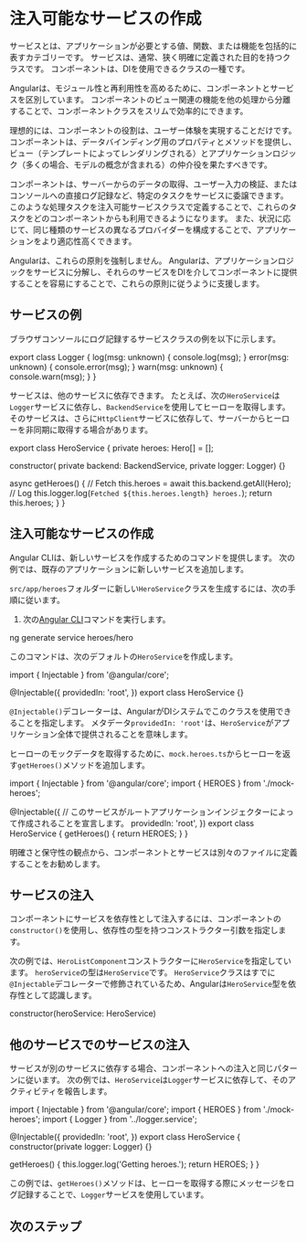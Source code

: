 # 注入可能なサービスの作成

サービスとは、アプリケーションが必要とする値、関数、または機能を包括的に表すカテゴリーです。
サービスは、通常、狭く明確に定義された目的を持つクラスです。
コンポーネントは、DIを使用できるクラスの一種です。

Angularは、モジュール性と再利用性を高めるために、コンポーネントとサービスを区別しています。
コンポーネントのビュー関連の機能を他の処理から分離することで、コンポーネントクラスをスリムで効率的にできます。

理想的には、コンポーネントの役割は、ユーザー体験を実現することだけです。
コンポーネントは、データバインディング用のプロパティとメソッドを提供し、ビュー（テンプレートによってレンダリングされる）とアプリケーションロジック（多くの場合、モデルの概念が含まれる）の仲介役を果たすべきです。

コンポーネントは、サーバーからのデータの取得、ユーザー入力の検証、またはコンソールへの直接ログ記録など、特定のタスクをサービスに委譲できます。
このような処理タスクを注入可能サービスクラスで定義することで、これらのタスクをどのコンポーネントからも利用できるようになります。
また、状況に応じて、同じ種類のサービスの異なるプロバイダーを構成することで、アプリケーションをより適応性高くできます。

Angularは、これらの原則を強制しません。
Angularは、アプリケーションロジックをサービスに分解し、それらのサービスをDIを介してコンポーネントに提供することを容易にすることで、これらの原則に従うように支援します。

## サービスの例

ブラウザコンソールにログ記録するサービスクラスの例を以下に示します。

<docs-code header="src/app/logger.service.ts (class)" language="typescript">
export class Logger {
  log(msg: unknown) { console.log(msg); }
  error(msg: unknown) { console.error(msg); }
  warn(msg: unknown) { console.warn(msg); }
}
</docs-code>

サービスは、他のサービスに依存できます。
たとえば、次の`HeroService`は`Logger`サービスに依存し、`BackendService`を使用してヒーローを取得します。
そのサービスは、さらに`HttpClient`サービスに依存して、サーバーからヒーローを非同期に取得する場合があります。

<docs-code header="src/app/hero.service.ts (class)" language="typescript"
           highlight="[5,6,10,12]">
export class HeroService {
  private heroes: Hero[] = [];

  constructor(
    private backend: BackendService,
    private logger: Logger) {}

  async getHeroes() {
    // Fetch
    this.heroes = await this.backend.getAll(Hero);
    // Log
    this.logger.log(`Fetched ${this.heroes.length} heroes.`);
    return this.heroes;
  }
}
</docs-code>

## 注入可能なサービスの作成

Angular CLIは、新しいサービスを作成するためのコマンドを提供します。
次の例では、既存のアプリケーションに新しいサービスを追加します。

`src/app/heroes`フォルダーに新しい`HeroService`クラスを生成するには、次の手順に従います。

1. 次の[Angular CLI](/tools/cli)コマンドを実行します。

<docs-code language="sh">
ng generate service heroes/hero
</docs-code>

このコマンドは、次のデフォルトの`HeroService`を作成します。

<docs-code header="src/app/heroes/hero.service.ts (CLI-generated)" language="typescript">
import { Injectable } from '@angular/core';

@Injectable({
  providedIn: 'root',
})
export class HeroService {}
</docs-code>

`@Injectable()`デコレーターは、AngularがDIシステムでこのクラスを使用できることを指定します。
メタデータ`providedIn: 'root'`は、`HeroService`がアプリケーション全体で提供されることを意味します。

ヒーローのモックデータを取得するために、`mock.heroes.ts`からヒーローを返す`getHeroes()`メソッドを追加します。

<docs-code header="src/app/heroes/hero.service.ts" language="typescript">
import { Injectable } from '@angular/core';
import { HEROES } from './mock-heroes';

@Injectable({
  // このサービスがルートアプリケーションインジェクターによって作成されることを宣言します。
  providedIn: 'root',
})
export class HeroService {
  getHeroes() {
    return HEROES;
  }
}
</docs-code>

明確さと保守性の観点から、コンポーネントとサービスは別々のファイルに定義することをお勧めします。

## サービスの注入

コンポーネントにサービスを依存性として注入するには、コンポーネントの`constructor()`を使用し、依存性の型を持つコンストラクター引数を指定します。

次の例では、`HeroListComponent`コンストラクターに`HeroService`を指定しています。
`heroService`の型は`HeroService`です。
`HeroService`クラスはすでに`@Injectable`デコレーターで修飾されているため、Angularは`HeroService`型を依存性として認識します。

<docs-code header="src/app/heroes/hero-list.component (constructor signature)" language="typescript">
  constructor(heroService: HeroService)
</docs-code>

## 他のサービスでのサービスの注入

サービスが別のサービスに依存する場合、コンポーネントへの注入と同じパターンに従います。
次の例では、`HeroService`は`Logger`サービスに依存して、そのアクティビティを報告します。

<docs-code header="src/app/heroes/hero.service.ts" language="typescript"
           highlight="[3,9,12]">
import { Injectable } from '@angular/core';
import { HEROES } from './mock-heroes';
import { Logger } from '../logger.service';

@Injectable({
  providedIn: 'root',
})
export class HeroService {
  constructor(private logger: Logger) {}

  getHeroes() {
    this.logger.log('Getting heroes.');
    return HEROES;
  }
}
</docs-code>

この例では、`getHeroes()`メソッドは、ヒーローを取得する際にメッセージをログ記録することで、`Logger`サービスを使用しています。

## 次のステップ

<docs-pill-row>
  <docs-pill href="/guide/di/dependency-injection-providers" title="依存性プロバイダーの構成"/>
  <docs-pill href="/guide/di/dependency-injection-providers#using-an-injectiontoken-object" title="`InjectionTokens`"/>
</docs-pill-row>
